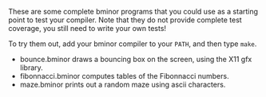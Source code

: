These are some complete bminor programs that you could use
as a starting point to test your compiler.  Note that they do
not provide complete test coverage, you still need to write
your own tests!

To try them out, add your bminor compiler to your `PATH`,
and then type `make`.

* bounce.bminor draws a bouncing box on the screen, using the X11 gfx library.
* fibonnacci.bminor computes tables of the Fibonnacci numbers.
* maze.bminor prints out a random maze using ascii characters.



